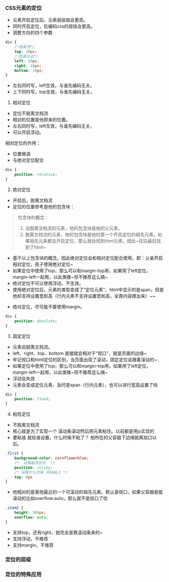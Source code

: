 ### CSS元素的定位

* 元素开启定位后，元素层级就会更高。
* 同时开启定位，后编码css的层级会更高。
* 调整方向的四个参数

```css
div {
    /*距离顶*/
    top: 10px;
    /*距离左边*/
    left: 10px;
    right: 10px;
    bottom: 10px;
}
```

* 左右同时写，left生效，与谁先编码无关。
* 上下同时写，top生效，与谁先编码无关。


1. 相对定位

* 定位不脱离文档流
* 相对的位置是他原来的位置。
* 左右同时写，left生效，与谁先编码无关。
* 可以开启浮动。

相对定位的作用：

* 位置微调
* 与绝对定位配合

```css
div {
    position: relative;
}
```

2. 绝对定位

* 开启后，脱离文档流
* 定位的位置参考是他的包含块：

> 包含块的概念：
> 1. 没脱离文档流的元素，他的包含块是他的父元素。
> 2. 脱离文档流的元素，他的包含块是他的第一个开启定位的祖先元素，如果祖先元素都没开启定位，那么就会找到html元素，因此~往往最后找到了html~

* 基于以上包含块的概念，因此绝对定位会和相对定位配合使用，即：父亲开启相对定位，孩子使用绝对定位~
* 如果定位中使用了top，那么可以和margin-top用，如果用了left定位，margin-left一起用，以此类推~但不推荐这么搞~
* 绝对定位不可以使用浮动，不生效。
* 使用绝对定位后，元素的类型变成了“定位元素”，html中显示的是span，但是他却支持设置宽和高（行内元素不支持设置宽和高，全靠内容撑出来）~~

- 绝对定位，尽可能不要使用margin。

```css
div {
    position: absolute;
}
```

3. 固定定位

* 元素会脱离文档流。
* left、right、top、bottom 直接就会相对于“视口”，就是页面的边缘~
* 牢记视口和html定位的区别，当页面出现了滚动，固定定位会跟着滚动的~
* 如果定位中使用了top，那么可以和margin-top用，如果用了left定位，margin-left一起用，以此类推~但不推荐这么搞~
* 浮动会失效
* 元素会变成定位元素，及时是span（行内元素），也可以进行宽高设置了哈

```css
div {
    position: fixed;
}
```

4. 粘性定位
* 不脱离文档流
* 核心就是为了实现一个 滚动条滚动然后把元素粘住。以前都是用js实现的
* 要粘谁 就给谁设置，什么时候不粘了？ 他所在的父容器下边缘脱离视口以后。

```css
.first {
    background-color: cornflowerblue;
    /*  设置粘性定位  */
    position: sticky;
    /* 设置什么时候 开始粘上 */
    top: 0px
}

```
* 他相对的是离他最近的一个可滚动的祖先元素。默认是视口，如果父容器是能滚动的比如overflow:auto，那么就不是视口了哈
```css
.item2 {
    height: 300px;
    overflow: auto;
}
```
* 支持top，还有right，她完全是靠滚动条来的~
* 支持浮动，不推荐
* 支持margin，不推荐


### 定位的层级

### 定位的特殊应用

###     
